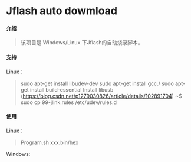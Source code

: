 # Jflash auto dowmload
#### 介绍
> 该项目是 Windows/Linux 下Jflash的自动烧录脚本。

#### 支持
Linux：
> sudo apt-get install libudev-dev
> sudo apt-get install gcc./
> sudo apt-get install build-essential
> Install libusb (https://blog.csdn.net/p1279030826/article/details/102891704)
> ~$ sudo cp 99-jlink.rules /etc/udev/rules.d 

#### 使用
Linux：
> Program.sh  xxx.bin/hex

Windows: